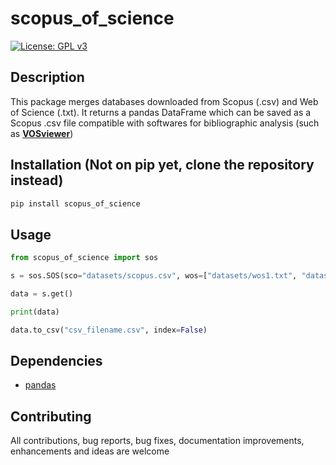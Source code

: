 # scopus_of_science
[![License: GPL v3](https://img.shields.io/badge/License-GPLv3-blue.svg)](https://www.gnu.org/licenses/gpl-3.0)

## Description
This package merges databases downloaded from Scopus (.csv) and Web of Science (.txt). 
It returns a pandas DataFrame which can be saved as a Scopus .csv file compatible with 
softwares for bibliographic analysis (such as [**VOSviewer**][VOSviewer]) 

[VOSviewer]: https://www.vosviewer.com/

## Installation (Not on pip yet, clone the repository instead)
```python
pip install scopus_of_science
```

## Usage

```python
from scopus_of_science import sos

s = sos.SOS(sco="datasets/scopus.csv", wos=["datasets/wos1.txt", "datasets/wos2.txt"])

data = s.get()

print(data)

data.to_csv("csv_filename.csv", index=False)

```
## Dependencies
- [pandas](https://pandas.pydata.org/)

## Contributing
All contributions, bug reports, bug fixes, documentation improvements, enhancements and ideas are welcome
